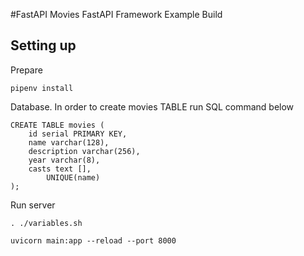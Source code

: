#FastAPI Movies
FastAPI Framework Example Build


## Setting up

Prepare

    pipenv install
    
Database. In order to create movies TABLE run SQL command below

    CREATE TABLE movies (
        id serial PRIMARY KEY,
        name varchar(128),
        description varchar(256),
        year varchar(8),
        casts text [],
		    UNIQUE(name)
    );

Run server
    
    . ./variables.sh
    
    uvicorn main:app --reload --port 8000
